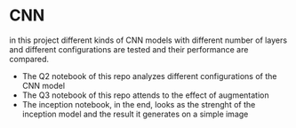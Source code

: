 # CNN
in this project different kinds of CNN models with different number of layers and different configurations are tested and their performance are compared. 

* The Q2 notebook of this repo analyzes different configurations of the CNN model
* The Q3 notebook of this repo attends to the effect of augmentation 
* The inception notebook, in the end, looks as the strenght of the inception model and the result it generates on a simple image
